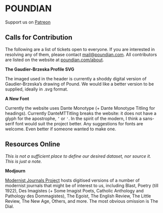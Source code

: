 # POUNDIAN

Support us on [Patreon](https://www.patreon.com/POUNDIAN)

## Calls for Contribution

The following are a list of tickets open to everyone. If you are interested in resolving any of them, please contact mail@poundian.com. All contributors are listed on the website at [poundian.com/about](https://poundian.com/about).

__The Gaudier-Brzeska Profile SVG__

The imaged used in the header is currently a shoddy digital version of Gaudier-Brzeska’s drawing of Pound. We would like a better version to be supplied, ideally in .svg format.

__A New Font__

Currently the website uses Dante Monotype (+ Dante Monotype Titling for headings). Currently DanteMTTitling breaks the website: it does not have a glyph for the apostrophe, `’` or `'`. In the spirit of the modern, I think a sans-serif font would suit the project better. Any suggestions for fonts are welcome. Even better if someone wanted to make one.

## Resources Online

_This is not a sufficient place to define our desired dataset, nor source it. This is just a note._

__Modjourn__

[Modernist Journals Project](https://modjourn.org/) hosts digitised versions of a number of modernist journals that might be of interest to us, including Blast, Poetry (till 1922), Des Imagistes (+ Some Imagist Poets, Catholic Anthology and Pathology des Dommagistes), The Egoist, The English Review, The Little Review, The New Age, Others, and more. The most obvious omission is The Dial.
